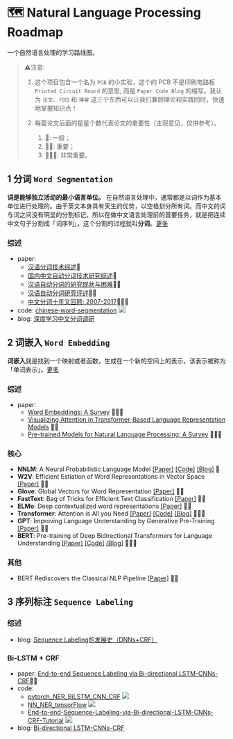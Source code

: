 # 🗺️ Natural Language Processing Roadmap

一个自然语言处理的学习路线图。

> ⚠️注意:
> 
> 1. 这个项目包含一个名为 `PCB` 的小实验，这个的 PCB 不是印刷电路板 `Printed Circuit Board` 的意思, 而是 `Paper Code Blog` 的缩写。我认为 `论文`、`代码` 和 `博客` 这三个东西可以让我们兼顾理论和实践同时，快速地掌握知识点！
> 
> 2. 每篇论文后面的星星个数代表论文的重要性（主观意见，仅供参考）。
>     1. 🌟: 一般；
>     2. 🌟🌟: 重要；
>     3. 🌟🌟🌟: 非常重要。

## 1 分词 `Word Segmentation`

**词是能够独立活动的最小语言单位。** 在自然语言处理中，通常都是以词作为基本单位进行处理的。由于英文本身具有天生的优势，以空格划分所有词。而中文的词与词之间没有明显的分割标记，所以在做中文语言处理前的首要任务，就是把连续中文句子分割成「词序列」。这个分割的过程就叫**分词**。[更多](https://www.v2ai.cn/nlp/2018/04/26/NLP-4.html)

### 综述

- paper:
  - [汉语分词技术综述](http://www.lis.ac.cn/CN/article/downloadArticleFile.do?attachType=PDF&id=9402)🌟
  - [国内中文自动分词技术研究综述](http://www.lis.ac.cn/CN/article/downloadArticleFile.do?attachType=PDF&id=11361)🌟
  - [汉语自动分词的研究现状与困难](http://sourcedb.ict.cas.cn/cn/ictthesis/200907/P020090722605434114544.pdf)🌟🌟
  - [汉语自动分词研究评述](http://59.108.48.5/course/mining/12-13spring/%E5%8F%82%E8%80%83%E6%96%87%E7%8C%AE/02-01%E6%B1%89%E8%AF%AD%E8%87%AA%E5%8A%A8%E5%88%86%E8%AF%8D%E7%A0%94%E7%A9%B6%E8%AF%84%E8%BF%B0.pdf)🌟🌟
  - [中文分词十年又回顾: 2007-2017](https://arxiv.org/pdf/1901.06079.pdf)🌟🌟🌟
- code: [chinese-word-segmentation](https://github.com/Ailln/chinese-word-segmentation) ![](https://img.shields.io/github/stars/Ailln/chinese-word-segmentation.svg)
- blog: [深度学习中文分词调研](http://www.hankcs.com/nlp/segment/depth-learning-chinese-word-segmentation-survey.html)

## 2 词嵌入 `Word Embedding`

**词嵌入**就是找到一个映射或者函数，生成在一个新的空间上的表示，该表示被称为「单词表示」。[更多](https://www.v2ai.cn/2018/04/26/nature-language-processing/2-word-segmentation/)

### 综述

- paper:
  - [Word Embeddings: A Survey](https://arxiv.org/pdf/1901.09069.pdf) 🌟🌟🌟
  - [Visualizing Attention in Transformer-Based Language Representation Models](https://arxiv.org/pdf/1904.02679.pdf) 🌟🌟
  - [Pre-trained Models for Natural Language Processing: A Survey](https://arxiv.org/pdf/2003.08271.pdf) 🌟🌟🌟

### 核心

- **NNLM**: A Neural Probabilistic Language Model [\[Paper\]](http://www.jmlr.org/papers/volume3/bengio03a/bengio03a.pdf) [\[Code\]](https://github.com/FuYanzhe2/NNLM) [\[Blog\]](https://zhuanlan.zhihu.com/p/21240807) 🌟
- **W2V**: Efficient Estiation of Word Representations in Vector Space [\[Paper\]](https://arxiv.org/abs/1301.3781) 🌟🌟
- **Glove**: Global Vectors for Word Representation [\[Paper\]](https://nlp.stanford.edu/pubs/glove.pdf) 🌟🌟
- **FastText**: Bag of Tricks for Efficient Text Classification [\[Paper\]](https://arxiv.org/pdf/1607.01759.pdf) 🌟🌟
- **ELMo**: Deep contextualized word representations [\[Paper\]](https://arxiv.org/pdf/1802.05365.pdf) 🌟🌟
- **Transformer**: Attention is All you Need [\[Paper\]](https://arxiv.org/pdf/1706.03762.pdf) [\[Code\]](https://github.com/tensorflow/tensor2tensor) [\[Blog\]](http://jalammar.github.io/illustrated-transformer/) 🌟🌟🌟
- **GPT**: Improving Language Understanding by Generative Pre-Training [\[Paper\]](https://s3-us-west-2.amazonaws.com/openai-assets/research-covers/language-unsupervised/language_understanding_paper.pdf) 🌟🌟
- **BERT**: Pre-training of Deep Bidirectional Transformers for Language Understanding [\[Paper\]](https://arxiv.org/pdf/1810.04805.pdf) [\[Code\]](https://github.com/google-research/bert) [\[Blog\]](https://zhuanlan.zhihu.com/p/49271699) 🌟🌟🌟

### 其他

- BERT Rediscovers the Classical NLP Pipeline [\[Paper\]](https://arxiv.org/pdf/1905.05950.pdf) 🌟🌟

## 3 序列标注 `Sequence Labeling`

### 综述

- blog: [Sequence Labeling的发展史（DNNs+CRF）](https://zhuanlan.zhihu.com/p/34828874)

### Bi-LSTM + CRF

- paper: [End-to-end Sequence Labeling via Bi-directional LSTM-CNNs-CRF](https://www.aclweb.org/anthology/P16-1101)🌟🌟
- code:
  - [pytorch_NER_BiLSTM_CNN_CRF](https://github.com/bamtercelboo/pytorch_NER_BiLSTM_CNN_CRF) ![](https://img.shields.io/github/stars/bamtercelboo/pytorch_NER_BiLSTM_CNN_CRF.svg)
  - [NN_NER_tensorFlow](https://github.com/LopezGG/NN_NER_tensorFlow) ![](https://img.shields.io/github/stars/LopezGG/NN_NER_tensorFlow.svg)
  - [End-to-end-Sequence-Labeling-via-Bi-directional-LSTM-CNNs-CRF-Tutorial](https://github.com/jayavardhanr/End-to-end-Sequence-Labeling-via-Bi-directional-LSTM-CNNs-CRF-Tutorial) ![](https://img.shields.io/github/stars/jayavardhanr/End-to-end-Sequence-Labeling-via-Bi-directional-LSTM-CNNs-CRF-Tutorial.svg)
- blog: [Bi-directional LSTM-CNNs-CRF](https://zhuanlan.zhihu.com/p/30791481)
